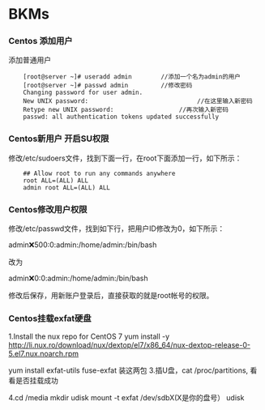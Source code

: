 # BKMs

### Centos 添加用户
添加普通用户

```
    [root@server ~]# useradd admin        //添加一个名为admin的用户
    [root@server ~]# passwd admin         //修改密码
    Changing password for user admin.
    New UNIX password:                              //在这里输入新密码
    Retype new UNIX password:                  //再次输入新密码
    passwd: all authentication tokens updated successfully
```

### Centos新用户 开启SU权限

修改/etc/sudoers文件，找到下面一行，在root下面添加一行，如下所示：

```
    ## Allow root to run any commands anywhere
    root ALL=(ALL) ALL
    admin root ALL=(ALL) ALL
```

### Centos修改用户权限

修改/etc/passwd文件，找到如下行，把用户ID修改为0，如下所示：

admin:x:500:0:admin:/home/admin:/bin/bash

改为

admin:x:0:0:admin:/home/admin:/bin/bash

修改后保存，用新账户登录后，直接获取的就是root帐号的权限。


### Centos挂载exfat硬盘
1.Install the nux repo for CentOS 7
yum install -y http://li.nux.ro/download/nux/dextop/el7/x86_64/nux-dextop-release-0-5.el7.nux.noarch.rpm

yum install exfat-utils fuse-exfat
装这两包
3.插U盘，cat /proc/partitions, 看看是否挂载成功

4.cd /media
mkdir udisk
mount -t exfat /dev/sdbX(X是你的盘号） udisk
